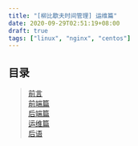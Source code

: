 ```yaml
---
title: "[柳比歇夫时间管理] 运维篇"
date: 2020-09-29T02:51:19+08:00
draft: true
tags: ["linux", "nginx", "centos"]
---
```


## 目录
> [前言](/post/time-mgt/outline/)  
> [前端篇](/post/time-mgt/front-end/)  
> [后端篇](/post/time-mgt/back-end/)  
> [运维篇](/post/time-mgt/ops/)  
> [后语](/post/time-mgt/conclusion/)  

